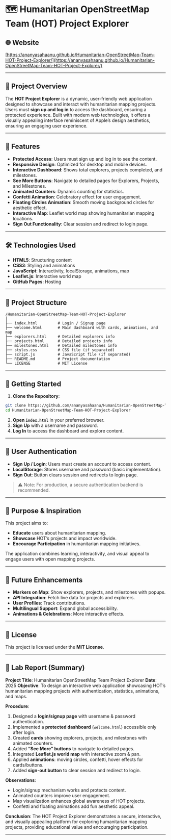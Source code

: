 
# 🗺️ Humanitarian OpenStreetMap Team (HOT) Project Explorer

## 🌐 Website

[https://ananyasahaanu.github.io/Humanitarian-OpenStreetMap-Team-HOT-Project-Explorer/](https://ananyasahaanu.github.io/Humanitarian-OpenStreetMap-Team-HOT-Project-Explorer/)

---

## 📘 Project Overview

The **HOT Project Explorer** is a dynamic, user-friendly web application designed to showcase and interact with humanitarian mapping projects. Users must **sign up and log in** to access the dashboard, ensuring a protected experience. Built with modern web technologies, it offers a visually appealing interface reminiscent of Apple’s design aesthetics, ensuring an engaging user experience.

---

## 🧩 Features

* **Protected Access**: Users must sign up and log in to see the content.
* **Responsive Design**: Optimized for desktop and mobile devices.
* **Interactive Dashboard**: Shows total explorers, projects completed, and milestones.
* **See More Buttons**: Navigate to detailed pages for Explorers, Projects, and Milestones.
* **Animated Counters**: Dynamic counting for statistics.
* **Confetti Animation**: Celebratory effect for user engagement.
* **Floating Circles Animation**: Smooth moving background circles for aesthetic effect.
* **Interactive Map**: Leaflet world map showing humanitarian mapping locations.
* **Sign Out Functionality**: Clear session and redirect to login page.

---

## 🛠️ Technologies Used

* **HTML5**: Structuring content
* **CSS3**: Styling and animations
* **JavaScript**: Interactivity, localStorage, animations, map
* **Leaflet.js**: Interactive world map
* **GitHub Pages**: Hosting

---

## 📁 Project Structure

```
/Humanitarian-OpenStreetMap-Team-HOT-Project-Explorer
│
├── index.html         # Login / Signup page
├── welcome.html       # Main dashboard with cards, animations, and map
├── explorers.html     # Detailed explorers info
├── projects.html      # Detailed projects info
├── milestones.html    # Detailed milestones info
├── styles.css         # CSS file (if separated)
├── script.js          # JavaScript file (if separated)
├── README.md          # Project documentation
└── LICENSE            # MIT License
```

---

## 🚀 Getting Started

1. **Clone the Repository**:

```bash
git clone https://github.com/ananyasahaanu/Humanitarian-OpenStreetMap-Team-HOT-Project-Explorer.git
cd Humanitarian-OpenStreetMap-Team-HOT-Project-Explorer
```

2. **Open `index.html`** in your preferred browser.
3. **Sign Up** with a username and password.
4. **Log In** to access the dashboard and explore content.

---

## 🔐 User Authentication

* **Sign Up / Login**: Users must create an account to access content.
* **LocalStorage**: Stores username and password (basic implementation).
* **Sign Out**: Button clears session and redirects to login page.

> ⚠️ Note: For production, a secure authentication backend is recommended.

---

## 🧭 Purpose & Inspiration

This project aims to:

* **Educate** users about humanitarian mapping.
* **Showcase** HOT’s projects and impact worldwide.
* **Encourage Participation** in humanitarian mapping initiatives.

The application combines learning, interactivity, and visual appeal to engage users with open mapping projects.

---

## 📌 Future Enhancements

* **Markers on Map**: Show explorers, projects, and milestones with popups.
* **API Integration**: Fetch live data for projects and explorers.
* **User Profiles**: Track contributions.
* **Multilingual Support**: Expand global accessibility.
* **Animations & Celebrations**: More interactive effects.

---

## 📄 License

This project is licensed under the **MIT License**.

---

## 📑 Lab Report (Summary)

**Project Title**: Humanitarian OpenStreetMap Team Project Explorer
**Date**: 2025
**Objective**: To design an interactive web application showcasing HOT’s humanitarian mapping projects with authentication, statistics, animations, and maps.

**Procedure**:

1. Designed a **login/signup page** with username & password authentication.
2. Implemented a **protected dashboard** (`welcome.html`) accessible only after login.
3. Created **cards** showing explorers, projects, and milestones with animated counters.
4. Added **“See More” buttons** to navigate to detailed pages.
5. Integrated **Leaflet.js world map** with interactive zoom & pan.
6. Applied **animations**: moving circles, confetti, hover effects for cards/buttons.
7. Added **sign-out button** to clear session and redirect to login.

**Observations**:

* Login/signup mechanism works and protects content.
* Animated counters improve user engagement.
* Map visualization enhances global awareness of HOT projects.
* Confetti and floating animations add fun aesthetic appeal.

**Conclusion**:
The HOT Project Explorer demonstrates a secure, interactive, and visually appealing platform for exploring humanitarian mapping projects, providing educational value and encouraging participation.

---

